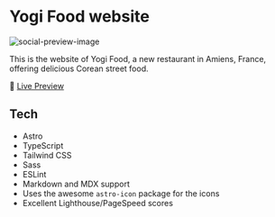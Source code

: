 # Yogi Food website

![social-preview-image](https://user-images.githubusercontent.com/3909046/219942674-9894853e-def8-4180-84b8-6b577dacfcaa.png)

This is the website of Yogi Food, a new restaurant in Amiens, France, offering delicious Corean street food.

🚀 [Live Preview](https://yogifood.vercel.app/)

## Tech

- Astro
- TypeScript
- Tailwind CSS
- Sass
- ESLint
- Markdown and MDX support
- Uses the awesome `astro-icon` package for the icons
- Excellent Lighthouse/PageSpeed scores
